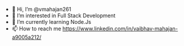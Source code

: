 - 👋 Hi, I’m @vmahajan261
- 👀 I’m interested in Full Stack Development
- 🌱 I’m currently learning Node.Js
- 📫 How to reach me https://www.linkedin.com/in/vaibhav-mahajan-a9005a212/

<!---
vmahajan261/vmahajan261 is a ✨ special ✨ repository because its `README.md` (this file) appears on your GitHub profile.
You can click the Preview link to take a look at your changes.
--->
